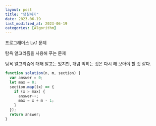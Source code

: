 ```yaml
---
layout: post
title: "덧칠하기"
date: 2023-06-19
last_modified_at: 2023-06-19
categories: [Algorithm]
---
```


프로그래머스 Lv.1 문제

탐욕 알고리즘을 사용해 푸는 문제

탐욕 알고리즘에 대해 알고는 있지만, 개념 익히는 것은 다시 해 보아야 할 것 같다.

```js
function solution(n, m, section) {
  var answer = 0;
  let max = 0;
  section.map((x) => {
    if (x > max) {
      answer++;
      max = x + m - 1;
    }
  });
  return answer;
}
```
